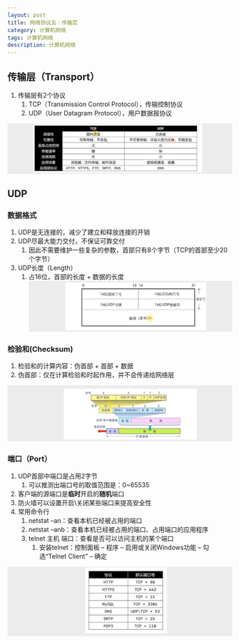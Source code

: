 ```yaml
---
layout: post
title: 网络协议五：传输层
category: 计算机网络
tags: 计算机网络
description: 计算机网络
---
```


## 传输层（Transport）
1. 传输层有2个协议
    1. TCP（Transmission Control Protocol），传输控制协议
    2. UDP（User Datagram Protocol），用户数据报协议

![图1](https://raw.githubusercontent.com/zhoghua123/imgsBed/master/wlxy-33.png)

## UDP
### 数据格式
1. UDP是无连接的，减少了建立和释放连接的开销
2. UDP尽最大能力交付，不保证可靠交付
    1. 因此不需要维护一些复杂的参数，首部只有8个字节（TCP的首部至少20个字节）
3. UDP长度（Length）
    1. 占16位，首部的长度 + 数据的长度
![图1](https://raw.githubusercontent.com/zhoghua123/imgsBed/master/wlxy-34.png)

### 检验和(Checksum)
1. 检验和的计算内容：伪首部 + 首部 + 数据
2. 伪首部：仅在计算检验和时起作用，并不会传递给网络层

![图1](https://raw.githubusercontent.com/zhoghua123/imgsBed/master/wlxy-35.png)

### 端口（Port）
1. UDP首部中端口是占用2字节
    1. 可以推测出端口号的取值范围是：0~65535
2. 客户端的源端口是**临时**开启的**随机**端口
3. 防火墙可以设置开启\关闭某些端口来提高安全性
4. 常用命令行
    1. netstat –an：查看本机已经被占用的端口
    2. netstat –anb：查看本机已经被占用的端口、占用端口的应用程序
    3. telnet 主机 端口：查看是否可以访问主机的某个端口
        1. 安装telnet：控制面板 – 程序 – 启用或关闭Windows功能 – 勾选“Telnet Client” – 确定
        
![图1](https://raw.githubusercontent.com/zhoghua123/imgsBed/master/wlxy-36.png)

